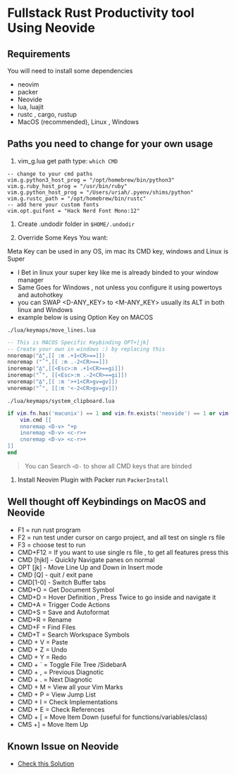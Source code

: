 # Fullstack Rust Productivity tool Using Neovide

## Requirements

You will need to install some dependencies
- neovim
- packer
- Neovide
- lua, luajit
- rustc , cargo, rustup
- MacOS (recommended), Linux , Windows

## Paths you need to change for your own usage
1. vim_g.lua
 get path type: `which CMD`
```
-- change to your cmd paths
vim.g.python3_host_prog = "/opt/homebrew/bin/python3"
vim.g.ruby_host_prog = "/usr/bin/ruby"
vim.g.python_host_prog = "/Users/uriah/.pyenv/shims/python"
vim.g.rustc_path = "/opt/homebrew/bin/rustc"
-- add here your custom fonts
vim.opt.guifont = "Hack Nerd Font Mono:12"
```

1. Create .undodir folder in `$HOME/.undodir`

1. Override Some Keys You want:

Meta Key can be used in any OS, im mac its CMD key, windows and Linux is Super

- I Bet in linux your super key like me is already binded to your window manager
- Same Goes for Windows , not unless you configure it using powertoys and autohotkey
- you can SWAP <D-ANY_KEY> to <M-ANY_KEY> usually its ALT in both linux and Windows
- example below is using Option Key on MACOS

`./lua/keymaps/move_lines.lua`
```lua
-- This is MACOS Specific Keybinding OPT+[jk]
-- Create your own in windows :) by replacing this
nnoremap("∆",[[ :m .+1<CR>==]])
nnoremap ("˚",[[ :m .-2<CR>==]])
inoremap("∆",[[<Esc>:m .+1<CR>==gi]])
inoremap("˚", [[<Esc>:m .-2<CR>==gi]])
vnoremap("∆",[[ :m '>+1<CR>gv=gv]])
vnoremap("˚", [[:m '<-2<CR>gv=gv]])
```

`./lua/keymaps/system_clipboard.lua`
```lua
if vim.fn.has('macunix') == 1 and vim.fn.exists('neovide') == 1 or vim.fn.has('gui_running') == 1 then
    vim.cmd [[
    nnoremap <D-v> "+p
    inoremap <D-v> <c-r>+
    cnoremap <D-v> <c-r>+
]]
end
```

> You can Search `<D-` to show all CMD keys that are binded

1. Install Neovim Plugin with Packer run `PackerInstall`

## Well thought off Keybindings on MacOS and Neovide
- F1 = run rust program
- F2 = run test under cursor on cargo project, and all test on single rs file
- F3 = choose test to run
- CMD+F12 = If you want to use single rs file , to get all features press this
- CMD [hjkl] - Quickly Navigate panes on normal
- OPT [jk] - Move Line Up and Down in Insert mode
- CMD [Q] - quit / exit pane
- CMD[1-0] - Switch Buffer tabs
- CMD+O = Get Document Symbol
- CMD+D = Hover Definition , Press Twice to go inside and navigate it
- CMD+A = Trigger Code Actions
- CMD+S = Save and Autoformat
- CMD+R = Rename
- CMD+F = Find Files
- CMD+T = Search Workspace Symbols
- CMD + V = Paste
- CMD + Z = Undo
- CMD + Y = Redo
- CMD + ` = Toggle File Tree /SidebarA
- CMD + , = Previous Diagnotic
- CMD + . = Next Diagnotic
- CMD + M = View all your Vim Marks
- CMD + P = View Jump List
- CMD + I = Check Implementations
- CMD +  E = Check References
- CMD + [ = Move Item Down (useful for functions/variables/class)
- CMS +] = Move Item Up

## Known Issue on Neovide

- [Check this Solution](https://github.com/neovide/neovide/issues/1230)
